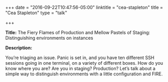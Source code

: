+++
date = "2016-09-22T10:47:56-05:00"
linktitle = "cea-stapleton"
title = "Cea Stapleton"
type = "talk"

+++

<div class="span-15  ">
  <div class="span-15  last ">
  <p><strong>Title:</strong>
The Fiery Flames of Production and Mellow Pastels of Staging: Distinguishing environments on instances
</p>

<p><strong>Description:</strong></p>

<p>
You’re triaging an issue. Panic is set in, and you have ten different SSH sessions going in one terminal, on a variety of different boxes. How do you know where you are? Are you in staging? Production? Let’s talk about a simple way to distinguish environments with a little configuration and FIRE.
</p>
<p>

  </div>
</div>

